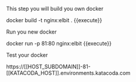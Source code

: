 
This step you will build you own docker 

docker build -t nginx:elbit . {{execute}}

Run you new docker 

docker run -p 81:80 nginx:elbit {{execute}}

Test your docker 

https://[[HOST_SUBDOMAIN]]-81-[[KATACODA_HOST]].environments.katacoda.com
